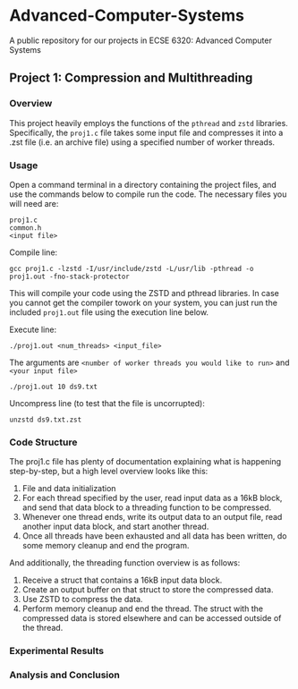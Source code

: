 # Advanced-Computer-Systems
A public repository for our projects in ECSE 6320: Advanced Computer Systems

## Project 1: Compression and Multithreading
### Overview
This project heavily employs the functions of the `pthread` and `zstd` libraries. Specifically, the `proj1.c` file takes some input file and compresses it into a .zst file (i.e. an archive file) using a specified number of worker threads.

### Usage
Open a command terminal in a directory containing the project files, and use the commands below to compile run the code. The necessary files you will need are:
```
proj1.c
common.h
<input file>
``` 

Compile line:
```
gcc proj1.c -lzstd -I/usr/include/zstd -L/usr/lib -pthread -o proj1.out -fno-stack-protector
```
This will compile your code using the ZSTD and pthread libraries. In case you cannot get the compiler towork on your system, you can just run the included `proj1.out` file using the execution line below.

Execute line:
```
./proj1.out <num_threads> <input_file>
```
The arguments are `<number of worker threads you would like to run>` and `<your input file>`
```
./proj1.out 10 ds9.txt
```

Uncompress line (to test that the file is uncorrupted):
```
unzstd ds9.txt.zst
```

### Code Structure
The proj1.c file has plenty of documentation explaining what is happening step-by-step, but a high level overview looks like this:
1) File and data initialization
2) For each thread specified by the user, read input data as a 16kB block, and send that data block to a threading function to be compressed.
3) Whenever one thread ends, write its output data to an output file, read another input data block, and start another thread.
4) Once all threads have been exhausted and all data has been written, do some memory cleanup and end the program.

And additionally, the threading function overview is as follows:
1) Receive a struct that contains a 16kB input data block.
2) Create an output buffer on that struct to store the compressed data.
3) Use ZSTD to compress the data.
4) Perform memory cleanup and end the thread. The struct with the compressed data is stored elsewhere and can be accessed outside of the thread.

### Experimental Results

### Analysis and Conclusion
